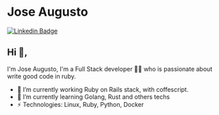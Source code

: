 # Jose Augusto
[![Linkedin Badge](https://img.shields.io/badge/-joseaugustodev-blue?style=flat-square&logo=Linkedin&logoColor=white&linkhttps://www.linkedin.com/in/joseaugustodev/)](https://www.linkedin.com/in/joseaugustodev/)
## Hi 👋, 
I'm Jose Augusto, I'm a Full Stack developer 👨‍💻 who is passionate about write good code in ruby. 

- 🔭 I’m currently working Ruby on Rails stack, with coffescript.
- 🌱 I’m currently learning Golang, Rust and others techs
-  ⚡ Technologies: Linux, Ruby, Python, Docker
